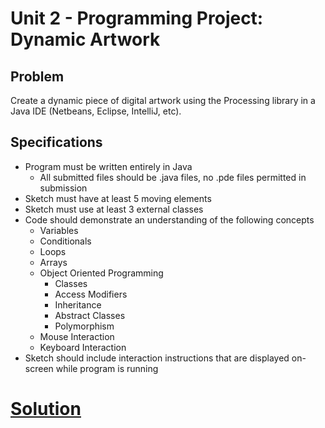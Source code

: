 # Unit 2 - Programming Project: Dynamic Artwork

## Problem
  Create a dynamic piece of digital artwork using the Processing library in a Java IDE (Netbeans, Eclipse, IntelliJ, etc).

## Specifications
  * Program must be written entirely in Java
    * All submitted files should be .java files, no .pde files permitted in submission
  * Sketch must have at least 5 moving elements
  * Sketch must use at least 3 external classes
  * Code should demonstrate an understanding of the following concepts
    * Variables
    * Conditionals
    * Loops
    * Arrays
    * Object Oriented Programming
      * Classes
      * Access Modifiers
      * Inheritance
      * Abstract Classes
      * Polymorphism
    * Mouse Interaction
    * Keyboard Interaction
  * Sketch should include interaction instructions that are displayed on-screen while program is running

# [Solution](https://github.com/blwatkins/Data-Structures-From-A-New-Perspective/tree/master/2_AlgorithmAnalysis/ProjectSolution/src)
